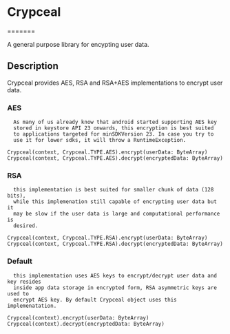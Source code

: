 # Crypceal
=======

A general purpose library for encypting user data.

## Description
Crypceal provides AES, RSA and RSA+AES implementations to encrypt user data.


### AES

      As many of us already know that android started supporting AES key 
      stored in keystore API 23 onwards, this encryption is best suited
      to applications targeted for minSDKVersion 23. In case you try to
      use it for lower sdks, it will throw a RuntimeException.
```
Crypceal(context, Crypceal.TYPE.AES).encrypt(userData: ByteArray)
Crypceal(context, Crypceal.TYPE.AES).decrypt(encryptedData: ByteArray)
```

### RSA

      this implementation is best suited for smaller chunk of data (128 bits),
      while this implemenation still capable of encrypting user data but it
      may be slow if the user data is large and computational performance is
      desired.
```
Crypceal(context, Crypceal.TYPE.RSA).encrypt(userData: ByteArray)
Crypceal(context, Crypceal.TYPE.RSA).decrypt(encryptedData: ByteArray)
```

### Default

      this implementation uses AES keys to encrypt/decrypt user data and key resides
      inside app data storage in encrypted form, RSA asymmetric keys are used to 
      encrypt AES key. By default Crypceal object uses this implemenatation.
```
Crypceal(context).encrypt(userData: ByteArray)
Crypceal(context).decrypt(encryptedData: ByteArray)
```

